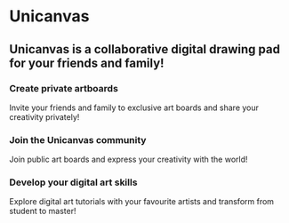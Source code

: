 # Unicanvas

## Unicanvas is a collaborative digital drawing pad for your friends and family!

### Create private artboards 
Invite your friends and family to exclusive art boards and share your creativity privately!

### Join the Unicanvas community 
Join public art boards and express your creativity with the world!

### Develop your digital art skills
Explore digital art tutorials with your favourite artists and transform from student to master!
